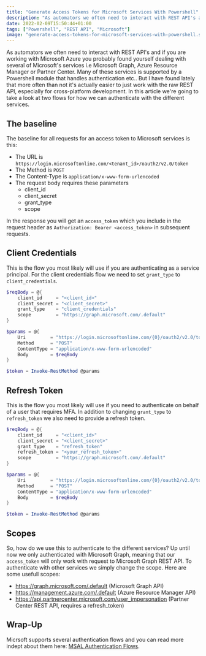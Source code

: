 ```yaml
---
title: "Generate Access Tokens for Microsoft Services With Powershell"
description: "As automators we often need to interact with REST API's and if you are working with Microsoft Azure you probably found yourself dealing with several of Microsoft's services i.e Microsoft Graph, Azure Resource Manager or Partner Center. In this article we're going to take a look at two flows for how we can authenticate with the different services."
date: 2022-02-09T15:50:44+01:00
tags: ["Powershell", "REST API", "Microsoft"]
image: "generate-access-tokens-for-microsoft-services-with-powershell.svg"
---
```


As automators we often need to interact with REST API's and if you are working with Microsoft Azure you probably found yourself dealing with several of Microsoft's services i.e Microsoft Graph, Azure Resource Manager or Partner Center. Many of these services is supported by a Powershell module that handles authentication etc.. But I have found lately that more often than not it's actually easier to just work with the raw REST API, especially for cross-platform development. In this article we're going to take a look at two flows for how we can authenticate with the different services.

## The baseline

The baseline for all requests for an access token to Microsoft services is this:

* The URL is `https://login.microsoftonline.com/<tenant_id>/oauth2/v2.0/token`
* The Method is `POST`
* The Content-Type is `application/x-www-form-urlencoded`
* The request body requires these parameters
  * client_id
  * client_secret
  * grant_type
  * scope

In the response you will get an `access_token` which you include in the request header as `Authorization: Bearer <access_token>` in subsequent requests.

## Client Credentials

This is the flow you most likely will use if you are authenticating as a service principal. For the client credentials flow we need to set `grant_type` to `client_credentials`.

```powershell
$reqBody = @{
    client_id     = "<client_id>"
    client_secret = "<client_secret>"
    grant_type    = "client_credentials"
    scope         = "https://graph.microsoft.com/.default"
}

$params = @{
    Uri         = "https://login.microsoftonline.com/{0}/oauth2/v2.0/token" -f ("<tenant_id>")
    Method      = "POST"
    ContentType = "application/x-www-form-urlencoded"
    Body        = $reqBody
}

$token = Invoke-RestMethod @params
```

## Refresh Token

This is the flow you most likely will use if you need to authenticate on behalf of a user that requires MFA. In addition to changing `grant_type` to `refresh_token` we also need to provide a refresh token.

```powershell
$reqBody = @{
    client_id     = "<client_id>"
    client_secret = "<client_secret>"
    grant_type    = "refresh_token"
    refresh_token = "<your_refresh_token>"
    scope         = "https://graph.microsoft.com/.default"
}

$params = @{
    Uri         = "https://login.microsoftonline.com/{0}/oauth2/v2.0/token" -f ("<tenant_id>")
    Method      = "POST"
    ContentType = "application/x-www-form-urlencoded"
    Body        = $reqBody
}

$token = Invoke-RestMethod @params
```

## Scopes

So, how do we use this to authenticate to the different services? Up until now we only authenticated with Microsoft Graph, meaning that our `access_token` will only work with request to Microsoft Graph REST API. To authenticate with other services we simply change the scope. Here are some usefull scopes:

* https://graph.microsoft.com/.default (Microsoft Graph API)
* https://management.azure.com/.default (Azure Resource Manager API)
* https://api.partnercenter.microsoft.com/user_impersonation (Partner Center REST API, requires a refresh_token)

## Wrap-Up

Micrsoft supports several authentication flows and you can read more indept about them here: [MSAL Authentication Flows](https://docs.microsoft.com/en-us/azure/active-directory/develop/msal-authentication-flows).
